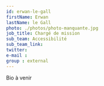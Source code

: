 ```yaml
---
id: erwan-le-gall
firstName: Erwan
lastName: le Gall
photo: ./photos/photo-manquante.jpg
job_title: Chargé de mission
sub_team: Accessibilité
sub_team_link:
twitter:
e-mail :
group : external
---
```


Bio à venir
